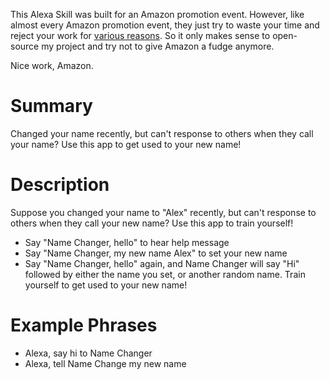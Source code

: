 This Alexa Skill was built for an Amazon promotion event. However, like almost every Amazon promotion event, they just try to waste your time and reject your work for [various reasons](https://www.chrisfinke.com/2016/11/25/rejected-for-being-childish-and-not-for-the-first-time/). So it only makes sense to open-source my project and try not to give Amazon a fudge anymore.

Nice work, Amazon.

# Summary

Changed your name recently, but can't response to others when they call your name? Use this app to get used to your new name!

# Description

Suppose you changed your name to "Alex" recently, but can't response to others when they call your new name? Use this app to train yourself!

- Say "Name Changer, hello" to hear help message
- Say "Name Changer, my new name Alex" to set your new name
- Say "Name Changer, hello" again, and Name Changer will say "Hi" followed by either the name you set, or another random name. Train yourself to get used to your new name!

# Example Phrases

- Alexa, say hi to Name Changer
- Alexa, tell Name Change my new name